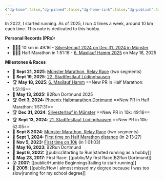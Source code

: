 ```yaml
---
{"dg-home":false,"dg-pinned":false,"dg-home-link":false,"dg-publish":true,"created-date":"2025-05-04T09:15:02","updated-date":"2025-05-05T17:44:22","type":"other","disabled rules":["header-increment","yaml-title","yaml-title-alias","file-name-heading"],"title":"Running","tags":["running"],"dg-path":"Running.md","permalink":"/running/","dgPassFrontmatter":true}
---
```



In 2022, I started running. As of 2025, I run 4 times a week, around 10 km each time. This note is dedicated to this hobby.

**Personal Records (PRs):**
- 🏃‍♂️‍➡️ 10 km in 49:16 - [Silvesterlauf 2024 on Dec 31, 2024 in Münster](https://www.strava.com/activities/13231450930)
- 🏃‍♂️‍➡️ Half Marathon in 1:51:16 - [6. Maxilauf Hamm 2025](https://www.strava.com/activities/14516525270/overview) on May 18, 2025

**Milestones & Races**
- 👟 **Sept 21, 2025**: [Münster Marathon, Relay Race](https://www.strava.com/activities/15885801409/overview) (two segments)
- 👟 **Sept 19, 2025**: [22. Stadtfestlauf Lüdinghausen](https://www.strava.com/activities/15867248205)
- 🏆 **May 18, 2025**: [6. Maxilauf Hamm](https://www.strava.com/activities/14516525270/overview) ==New PR in Half Marathon: 1:51:16==
- 👟 **May 13, 2025:** B2Run Dortmund 2025
- 🏆 **Oct 3, 2024:** [Phoenix Halbmarathon Dortmund](https://www.strava.com/activities/12563556455) ==New PR in Half Marathon: 1:57:31==
- 🏆 **Dec 31, 2024**: [Silvesterlauf in Münster](https://www.strava.com/activities/13231450930)  ==New PR in 10k: 49:16==
- 🏆 **Sept 13, 2024**: [21. Stadtfestlauf Lüdinghausen](https://www.strava.com/activities/12401098412/overview) ==New PR in 10k: 52:05==
- 👟 **Sept 8 2024**: [Münster Marathon, Relay Race](https://www.strava.com/activities/12356502907/overview) (two segments)
- 🏅 **Sept 1, 2024:** [First time on Half Marathon distance](https://strava.app.link/EnYFqdlH5Sb) (in 2:13:27)
- 🏅 **Nov 5, 2023:** [First time on 10k](https://strava.app.link/at4qoDgH5Sb) (in 1:01:03)
- 👟 **May 16, 2023**: B2Run Dortmund
- 🏁 **Sept 6, 2022:** [[public/Starting to Run\|started running as a hobby]]
- 👟 **May 23, 2017**: First Race: [[public/My first Race\|B2Run Dortmund]]
- 😰 **2007**: [[public/Humble Beginnings\|failing to start running]]
- 🥵 **2005**: [[public/How I almost missed my degree because I was too slow\|running for my school degree]]
